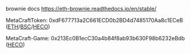 brownie docs https://eth-brownie.readthedocs.io/en/stable/

MetaCraftToken: 0xdF677713a2C661ECD0b2BD4d7485170Aa8c1ECeB ([ETH](https://etherscan.io/token/0xdF677713a2C661ECD0b2BD4d7485170Aa8c1ECeB )/[BSC](https://bscscan.com/token/0xdF677713a2C661ECD0b2BD4d7485170Aa8c1ECeB )/[HECO](https://hecoinfo.com/token/0xdF677713a2C661ECD0b2BD4d7485170Aa8c1ECeB ))

MetaCraft-Game: 0x213Ec0B1ecC30a4b84f8ab93b630F98b6232eBdb ([HECO](https://hecoinfo.com/address/0x213Ec0B1ecC30a4b84f8ab93b630F98b6232eBdb ))
